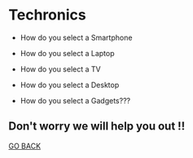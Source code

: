 # **Techronics**

 * How do you select a Smartphone 

 * How do you select a Laptop

 * How do you select a TV

 * How do you select a Desktop

 * How do you select a Gadgets???
 

## Don't worry we will help you out !! 


[GO BACK](index.md)
